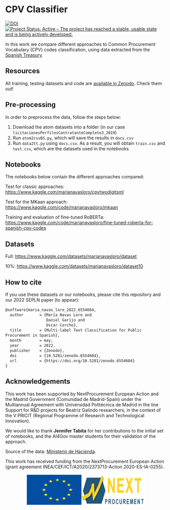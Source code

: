 # CPV Classifier

[![DOI](https://zenodo.org/badge/DOI/10.5281/zenodo.6554604.svg)](https://doi.org/10.5281/zenodo.6554604) [![Project Status: Active – The project has reached a stable, usable state and is being actively developed.](https://www.repostatus.org/badges/latest/active.svg)](https://www.repostatus.org/#active)

In this work we compare different approaches to Common Procurement Vocabulary (CPV) codes classification, using data extracted from the [Spanish Treasury](https://www.hacienda.gob.es/es-ES/GobiernoAbierto/Datos%20Abiertos/Paginas/LicitacionesContratante.aspx). 

## Resources
All training, testing datasets and code are [available in Zenodo](https://doi.org/10.5281/zenodo.6554604). Check them out!

## Pre-processing
In order to preprocess the data, follow the steps below:

1. Download the atom datasets into a folder (in our case `licitacionesPerfilesContratanteCompleto3_2019`)
2. Run `atom2csvBS.py`, which will save the results in `docs.csv` 
3. Run `data2tt.py` using `docs.csv`. As a result, you will obtain `train.csv` and `test.csv`, which are the datasets used in the notebooks

## Notebooks
The notebooks below contain the different approaches compared:

Test for classic approaches: https://www.kaggle.com/marianavasloro/cpvtwodigitsml

Test for the MKaan approach:
https://www.kaggle.com/code/marianavasloro/mkaan

Training and evaluation of fine-tuned RoBERTa:
https://www.kaggle.com/code/marianavasloro/fine-tuned-roberta-for-spanish-cpv-codes


## Datasets

Full: https://www.kaggle.com/datasets/marianavasloro/dataset

10%: https://www.kaggle.com/datasets/marianavasloro/dataset10


## How to cite
If you use these datasets or our notebooks, please cite this repository and our 2022 SEPLN paper (to appear):

```
@software{maria_navas_loro_2022_6554604,
  author       = {María Navas Loro and
                  Daniel Garijo and
                  Oscar Corcho},
  title        = {Multi-label Text Classification for Public Procurement in Spanish},
  month        = may,
  year         = 2022,
  publisher    = {Zenodo},
  doi          = {10.5281/zenodo.6554604},
  url          = {https://doi.org/10.5281/zenodo.6554604}
}
```

## Acknowledgements
This work has been supported by NextProcurement European Action and the Madrid Government (Comunidad de Madrid-Spain) under the Multiannual Agreement with Universidad Politécnica de Madrid in the line Support for R&D projects for Beatriz Galindo researchers, in the context of the V PRICIT (Regional Programme of Research and Technological Innovation). 

We would like to thank **Jennifer Tabita** for her contributions to the initial set of notebooks, and the AI4Gov master students for their validation of the approach. 

Source of the data: [Ministerio de Hacienda](https://www.hacienda.gob.es/es-ES/GobiernoAbierto/Datos%20Abiertos/Paginas/LicitacionesContratante.aspx).

This work has received funding from the NextProcurement European Action (grant agreement INEA/CEF/ICT/A2020/2373713-Action 2020-ES-IA-0255).

<p align="center">
  <img src="static/Images/eu-logo.svg" alt="EU Logo" height=100 width="200" style="margin-right: -27px;">
  <img src="static/Images/nextprocurement-logo.png" alt="Next Procurement Logo" height=100 width="200">
</p>